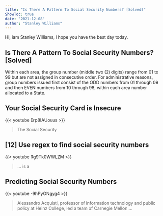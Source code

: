 ```yaml
---
title: "Is There A Pattern To Social Security Numbers? [Solved]"
ShowToc: true 
date: "2021-12-08"
author: "Stanley Williams" 
---
```


Hi, iam Stanley Williams, I hope you have the best day today.
## Is There A Pattern To Social Security Numbers? [Solved]
Within each area, the group number (middle two (2) digits) range from 01 to 99 but are not assigned in consecutive order. For administrative reasons, group numbers issued first consist of the ODD numbers from 01 through 09 and then EVEN numbers from 10 through 98, within each area number allocated to a State.

## Your Social Security Card is Insecure
{{< youtube Erp8IAUouus >}}
>The Social Security

## [12] Use regex to find social security numbers
{{< youtube Rg9Tk0WWLZM >}}
>... is a 

## Predicting Social Security Numbers
{{< youtube -9hPyONgyg4 >}}
>Alessandro Acquisti, professor of information technology and public policy at Heinz College, led a team of Carnegie Mellon ...

